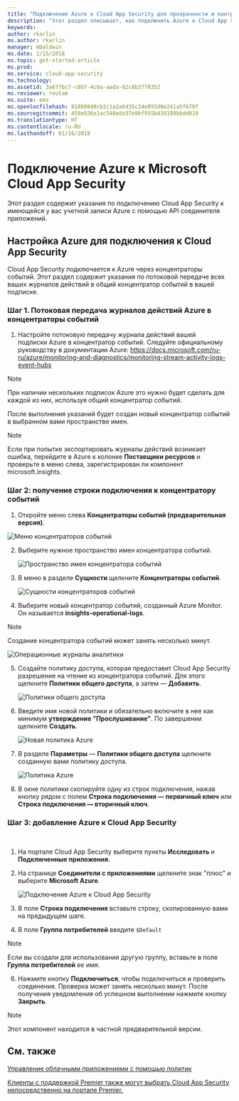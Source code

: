 ```yaml
---
title: "Подключение Azure к Cloud App Security для прозрачности и контроля работы | Microsoft Docs"
description: "Этот раздел описывает, как подключить Azure к Cloud App Security с помощью API соединителя."
keywords: 
author: rkarlin
ms.author: rkarlin
manager: mbaldwin
ms.date: 1/15/2018
ms.topic: get-started-article
ms.prod: 
ms.service: cloud-app-security
ms.technology: 
ms.assetid: 3a677bc7-c8b7-4c6a-aada-82c8b3778352
ms.reviewer: reutam
ms.suite: ems
ms.openlocfilehash: 81860849cb2c1a2a6d35c34e893d0e241a5f670f
ms.sourcegitcommit: 458e936e1ac548eda37e9bf955b439199bbdd018
ms.translationtype: HT
ms.contentlocale: ru-RU
ms.lasthandoff: 01/16/2018
---
```

# <a name="connect-azure-to-microsoft-cloud-app-security"></a>Подключение Azure к Microsoft Cloud App Security

Этот раздел содержит указания по подключению Cloud App Security к имеющейся у вас учетной записи Azure с помощью API соединителя приложений.  
  
## <a name="setting-up-azure-for-connection-to-cloud-app-security"></a>Настройка Azure для подключения к Cloud App Security

Cloud App Security подключается к Azure через концентраторы событий. Этот раздел содержит указания по потоковой передаче всех ваших журналов действий в общий концентратор событий в вашей подписке. 

### <a name="step-1-stream-your-azure-activity-logs-to-event-hubs"></a>Шаг 1. Потоковая передача журналов действий Azure в концентраторы событий

1.  Настройте потоковую передачу журнала действий вашей подписки Azure в концентратор событий. Следуйте официальному руководству в документации Azure: https://docs.microsoft.com/ru-ru/azure/monitoring-and-diagnostics/monitoring-stream-activity-logs-event-hubs

 > [!NOTE]
 > При наличии нескольких подписок Azure это нужно будет сделать для каждой из них, используя общий концентратор событий.

 После выполнения указаний будет создан новый концентратор событий в выбранном вами пространстве имен.
 
 > [!NOTE]
 > Если при попытке экспортировать журналы действий возникает ошибка, перейдите в Azure к колонке **Поставщики ресурсов** и проверьте в меню слева, зарегистрирован ли компонент microsoft.insights.

### <a name="step-2-get-a-connection-string-to-your-event-hub"></a>Шаг 2: получение строки подключения к концентратору событий

1.  Откройте меню слева **Концентраторы событий (предварительная версия)**.
  
   ![Меню концентраторов событий](media/azure-event-hubs.png "Концентраторы событий Azure")

2.  Выберите нужное пространство имен концентратора событий.
  
    ![Пространство имен концентратора событий](media/azure-namespace.png "Пространство имен Azure")

3.  В меню в разделе **Сущности** щелкните **Концентраторы событий**. 
  
    ![Сущности концентраторов событий](media/azure-event-hubs-entities.png "Сущности концентратора событий Azure")

4.  Выберите новый концентратор событий, созданный Azure Monitor. Он называется **insights-operational-logs**.
  > [!NOTE]
  > Создание концентратора событий может занять несколько минут.

   ![Операционные журналы аналитики](media/azure-insight-operational-logs.png "Операционные журналы аналитики Azure")
  
  
5. Создайте политику доступа, которая предоставит Cloud App Security разрешение на чтение из концентратора событий. Для этого щелкните **Политики общего доступа**, а затем — **Добавить**.
  
    ![Политики общего доступа](media/azure-shared-access-policies.png "Политика общего доступа Azure")

6.  Введите имя новой политики и обязательно включите в нее как минимум **утверждение "Прослушивание"**. По завершении щелкните **Создать**.
  
    ![Новая политика Azure](media/azure-new-policy.png "Новая политика Azure")

7.  В разделе **Параметры** — **Политики общего доступа** щелкните созданную вами политику доступа.   
  
    ![Политика Azure](media/azure-select-policy.png "Политика Azure")

8. В окне политики скопируйте одну из строк подключения, нажав кнопку рядом с полем **Строка подключения — первичный ключ** или **Строка подключения — вторичный ключ**.

### <a name="step-3-add-azure-to-cloud-app-security"></a>Шаг 3: добавление Azure к Cloud App Security
 
1.  На портале Cloud App Security выберите пункты **Исследовать** и **Подключенные приложения**.  
  
3.  На странице **Соединители с приложениями** щелкните знак "плюс" и выберите **Microsoft Azure**.  
  
     ![Подключение Azure к Cloud App Security](media/azure-connect-app.png "Подключение Azure")  
  
4.  В поле **Строка подключения** вставьте строку, скопированную вами на предыдущем шаге.  
  
5.  В поле **Группа потребителей** введите `$Default`
    
   >[!NOTE] 
   > Если вы создали для использования другую группу, вставьте в поле **Группа потребителей** ее имя.
  
6.  Нажмите кнопку **Подключиться**, чтобы подключиться и проверить соединение. Проверка может занять несколько минут. После получения уведомления об успешном выполнении нажмите кнопку **Закрыть**.  


> [!NOTE]
> Этот компонент находится в частной предварительной версии.


## <a name="see-also"></a>См. также  
[Управление облачными приложениями с помощью политик](control-cloud-apps-with-policies.md)   

[Клиенты с поддержкой Premier также могут выбрать Cloud App Security непосредственно на портале Premier.](https://premier.microsoft.com/)  
  
  